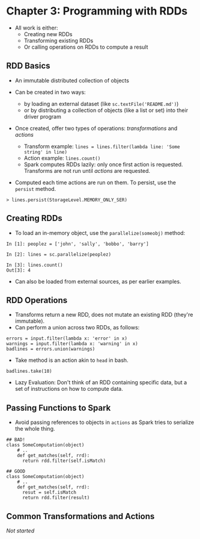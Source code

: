 # Chapter 3: Programming with RDDs

* All work is either:
  * Creating new RDDs
  * Transforming existing RDDs
  * Or calling operations on RDDs to compute a result

## RDD Basics

* An immutable distributed collection of objects

* Can be created in two ways:
  * by loading an external dataset (like ``sc.textFile('README.md')``)
  * or by distributing a collection of objects (like a list or set) into their driver program

* Once created, offer two types of operations: *transformations* and *actions*
  * Transform example: ``lines = lines.filter(lambda line: 'Some string' in line)``
  * Action example: ``lines.count()``
  * Spark computes RDDs lazily: only once first action is requested. Transforms are not run until *actions* are requested. 

* Computed each time actions are run on them. To persist, use the ``persist`` method.

```
> lines.persist(StorageLevel.MEMORY_ONLY_SER)
```

## Creating RDDs 

* To load an in-memory object, use the ``parallelize(someobj)`` method:

```
In [1]: peoplez = ['john', 'sally', 'bobbo', 'barry']

In [2]: lines = sc.parallelize(peoplez)

In [3]: lines.count()
Out[3]: 4
```

* Can also be loaded from external sources, as per earlier examples.

## RDD Operations

* Transforms return a new RDD, does not mutate an existing RDD (they're immutable).
* Can perform a union across two RDDs, as follows:

```
errors = input.filter(lambda x: 'error' in x)
warnings = input.filter(lambda x: 'warning' in x)
badlines = errors.union(warnings)
```

* Take method is an action akin to ``head`` in bash.

``
badlines.take(10)
``

* Lazy Evaluation: Don't think of an RDD containing specific data, but a set of instructions on how to compute data.

## Passing Functions to Spark

* Avoid passing references to objects in ``actions`` as Spark tries to serialize the whole thing.

```
## BAD!
class SomeComputation(object)
    # ..
    def get_matches(self, rrd):
      return rdd.filter(self.isMatch)

## GOOD
class SomeComputation(object)
    # ..
    def get_matches(self, rrd):
      resut = self.isMatch
      return rdd.filter(result)
```

## Common Transformations and Actions

*Not started*
